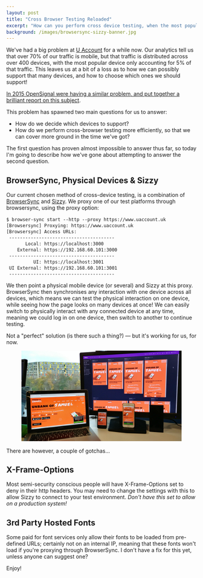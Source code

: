 ```yaml
---
layout: post
title: "Cross Browser Testing Reloaded"
excerpt: "How can you perform cross device testing, when the most popular device only accounts for 5% of your traffic?"
background: /images/browsersync-sizzy-banner.jpg
---
```


We've had a big problem at [U Account][uaccount] for a while now. Our analytics tell us that over 70% of our traffic is mobile, but that traffic is distributed across over 400 devices, with the most popular device only accounting for 5% of that traffic. This leaves us at a bit of a loss as to how we can possibly support that many devices, and how to choose which ones we should support!

[In 2015 OpenSignal were having a similar problem, and put together a brilliant report on this subject][open-signal].

This problem has spawned two main questions for us to answer:

 * How do we decide which devices to support?
 * How do we perform cross-browser testing more efficiently, so that we can cover more ground in the time we've got?

The first question has proven almost impossible to answer thus far, so today I'm going to describe how we've gone about attempting to answer the second question.

## BrowserSync, Physical Devices & Sizzy ##

Our current chosen method of cross-device testing, is a combination of [BrowserSync][browsersync] and [Sizzy][sizzy]. We proxy one of our test platforms through browsersync, using the proxy option:

	$ browser-sync start --http --proxy https://www.uaccount.uk
	[Browsersync] Proxying: https://www.uaccount.uk
	[Browsersync] Access URLs:
	 ---------------------------------------
	       Local: https://localhost:3000
	    External: https://192.168.60.101:3000
	 ---------------------------------------
	          UI: https://localhost:3001
	 UI External: https://192.168.60.101:3001
	 ---------------------------------------

We then point a physical mobile device (or several) and Sizzy at this proxy. BrowserSync then synchronises any interaction with one device across all devices, which means we can test the physical interaction on one device, while seeing how the page looks on many devices at once! We can easily switch to physically interact with any connected device at any time, meaning we could log in on one device, then switch to another to continue testing.

Not a "perfect" solution (is there such a thing?) &mdash; but it's working for us, for now.

<figure>
	<a href="/images/browsersync-sizzy-full.jpg">
		<img src="/images/browsersync-sizzy-full.jpg" width="730px">
	</a>
</figure>

There are however, a couple of gotchas...

## X-Frame-Options ##

Most semi-security conscious people will have X-Frame-Options set to deny in their http headers. You may need to change the settings with this to allow Sizzy to connect to your test environment. _Don't have this set to allow on a production system!_

## 3rd Party Hosted Fonts ##

Some paid for font services only allow their fonts to be loaded from pre-defined URLs; certainly not on an internal IP, meaning that these fonts won't load if you're proxying through BrowserSync. I don't have a fix for this yet, unless anyone can suggest one?

Enjoy!

  [uaccount]: https://www.uaccount.uk/
  [open-signal]: https://opensignal.com/reports/2015/08/android-fragmentation/
  [browsersync]: https://www.browsersync.io/
  [sizzy]: https://sizzy.co/
